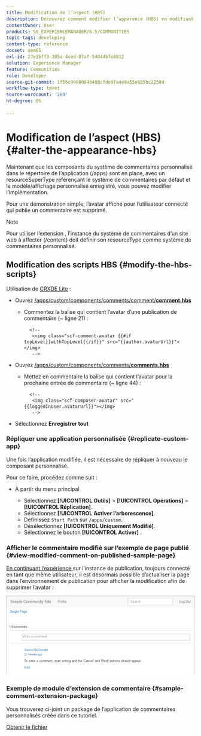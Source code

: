 ```yaml
---
title: Modification de l’aspect (HBS)
description: Découvrez comment modifier l’apparence (HBS) en modifiant les scripts HBS.
contentOwner: User
products: SG_EXPERIENCEMANAGER/6.5/COMMUNITIES
topic-tags: developing
content-type: reference
docset: aem65
exl-id: 27e1bff3-385e-4ced-87af-54044b7e8812
solution: Experience Manager
feature: Communities
role: Developer
source-git-commit: 1f56c99980846400cfde8fa4e9a55e885bc2258d
workflow-type: tm+mt
source-wordcount: '260'
ht-degree: 0%

---
```


# Modification de l’aspect (HBS) {#alter-the-appearance-hbs}

Maintenant que les composants du système de commentaires personnalisé dans le répertoire de l’application (/apps) sont en place, avec un resourceSuperType référençant le système de commentaires par défaut et le modèle/affichage personnalisé enregistré, vous pouvez modifier l’implémentation.

Pour une démonstration simple, l’avatar affiché pour l’utilisateur connecté qui publie un commentaire est supprimé.

>[!NOTE]
>
>Pour utiliser l’extension , l’instance du système de commentaires d’un site web à affecter (/content) doit définir son resourceType comme système de commentaires personnalisé.

## Modification des scripts HBS {#modify-the-hbs-scripts}

Utilisation de [CRXDE Lite](/help/sites-developing/developing-with-crxde-lite.md) :

* Ouvrez [/apps/custom/components/comments/comment/**comment.hbs**](https://localhost:4502/crx/de/index.jsp#/apps/custom/components/comments/comment/comment.hbs)

   * Commentez la balise qui contient l’avatar d’une publication de commentaire (~ ligne 21) :

     ```
       <!--
        <<img class="scf-comment-avatar {{#if topLevel}}withTopLevel{{/if}}" src="{{author.avatarUrl}}"></img>
        -->
     ```

* Ouvrez [/apps/custom/components/comments/**comments.hbs**](https://localhost:4502/crx/de/index.jsp#/apps/custom/components/comments/comments.hbs)

   * Mettez en commentaire la balise qui contient l’avatar pour la prochaine entrée de commentaire (~ ligne 44) :

     ```
       <!--
        <img class="scf-composer-avatar" src="{{loggedInUser.avatarUrl}}"></img>
        -->
     ```

* Sélectionnez **Enregistrer tout**

### Répliquer une application personnalisée {#replicate-custom-app}

Une fois l’application modifiée, il est nécessaire de répliquer à nouveau le composant personnalisé.

Pour ce faire, procédez comme suit :

* À partir du menu principal

   * Sélectionnez **[!UICONTROL Outils]** > **[!UICONTROL Opérations]** > **[!UICONTROL Réplication]**.
   * Sélectionnez **[!UICONTROL Activer l’arborescence]**.
   * Définissez `Start Path` sur `/apps/custom`.
   * Désélectionnez **[!UICONTROL Uniquement Modifié]**.
   * Sélectionnez le bouton **[!UICONTROL Activer]** .

### Afficher le commentaire modifié sur l’exemple de page publié {#view-modified-comment-on-published-sample-page}

[ En continuant l’expérience ](/help/communities/extend-sample-page.md#publish-sample-page) sur l’instance de publication, toujours connecté en tant que même utilisateur, il est désormais possible d’actualiser la page dans l’environnement de publication pour afficher la modification afin de supprimer l’avatar :

![view-modified-content](assets/view-modified-content.png)

### Exemple de module d’extension de commentaire {#sample-comment-extension-package}

Vous trouverez ci-joint un package de l’application de commentaires personnalisés créée dans ce tutoriel.

[Obtenir le fichier](assets/sample-comment-extension-6-1-fp3.zip)
